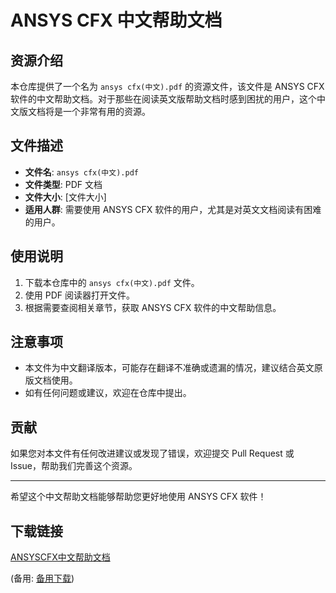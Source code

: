 # ANSYS CFX 中文帮助文档

## 资源介绍

本仓库提供了一个名为 `ansys cfx(中文).pdf` 的资源文件，该文件是 ANSYS CFX 软件的中文帮助文档。对于那些在阅读英文版帮助文档时感到困扰的用户，这个中文版文档将是一个非常有用的资源。

## 文件描述

- **文件名**: `ansys cfx(中文).pdf`
- **文件类型**: PDF 文档
- **文件大小**: [文件大小]
- **适用人群**: 需要使用 ANSYS CFX 软件的用户，尤其是对英文文档阅读有困难的用户。

## 使用说明

1. 下载本仓库中的 `ansys cfx(中文).pdf` 文件。
2. 使用 PDF 阅读器打开文件。
3. 根据需要查阅相关章节，获取 ANSYS CFX 软件的中文帮助信息。

## 注意事项

- 本文件为中文翻译版本，可能存在翻译不准确或遗漏的情况，建议结合英文原版文档使用。
- 如有任何问题或建议，欢迎在仓库中提出。

## 贡献

如果您对本文件有任何改进建议或发现了错误，欢迎提交 Pull Request 或 Issue，帮助我们完善这个资源。

---

希望这个中文帮助文档能够帮助您更好地使用 ANSYS CFX 软件！

## 下载链接
[ANSYSCFX中文帮助文档](https://pan.quark.cn/s/4364f1813584) 

(备用: [备用下载](https://pan.baidu.com/s/1_tpp4Nwv77ekHvcTquyAsA?pwd=1234))
